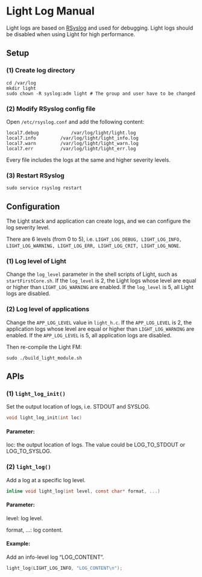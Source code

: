# Light Log Manual

Light logs are based on [RSyslog](https://www.rsyslog.com/) and used for debugging.
Light logs should be disabled when using Light for high performance.


## Setup

### (1) Create log directory
```shell
cd /var/log
mkdir light
sudo chown -R syslog:adm light # The group and user have to be changed
```

### (2) Modify RSyslog config file

Open `/etc/rsyslog.conf` and add the following content:
```shell
local7.debug			/var/log/light/light.log
local7.info			/var/log/light/light_info.log
local7.warn			/var/log/light/light_warn.log
local7.err			/var/log/light/light_err.log
```

Every file includes the logs at the same and higher severity levels.

### (3) Restart RSyslog
```shell
sudo service rsyslog restart
```


## Configuration

The Light stack and application can create logs, and we can configure the log severity level.

There are 6 levels (from 0 to 5), i.e. `LIGHT_LOG_DEBUG, LIGHT_LOG_INFO, LIGHT_LOG_WARNING, LIGHT_LOG_ERR, LIGHT_LOG_CRIT, LIGHT_LOG_NONE`.

### (1) Log level of Light

Change the `log_level` parameter in the shell scripts of Light, such as `startFirstCore.sh`. 
If the `log_level` is 2, the Light logs whose level are equal or higher than `LIGHT_LOG_WARNING` are enabled.
If the `log_level` is 5, all Light logs are disabled. 

### (2) Log level of applications

Change the `APP_LOG_LEVEL` value in `light_h.c`. 
If the `APP_LOG_LEVEL` is 2, the application logs whose level are equal or higher than `LIGHT_LOG_WARNING` are enabled.
If the `APP_LOG_LEVEL` is 5, all application logs are disabled. 

Then re-compile the Light FM:

```shell
sudo ./build_light_module.sh
```


## APIs

### (1) `light_log_init()`
Set the output location of logs, i.e. STDOUT and SYSLOG.

```c
void light_log_init(int loc)
```

#### Parameter:
loc: the output location of logs. The value could be LOG_TO_STDOUT or LOG_TO_SYSLOG.

### (2) `light_log()`
Add a log at a specific log level.

```c
inline void light_log(int level, const char* format, ...)
```

#### Parameter:
level: log level.

format, ...: log content.

#### Example:
Add an info-level log “LOG_CONTENT”.

```c
light_log(LIGHT_LOG_INFO, "LOG_CONTENT\n");
```
